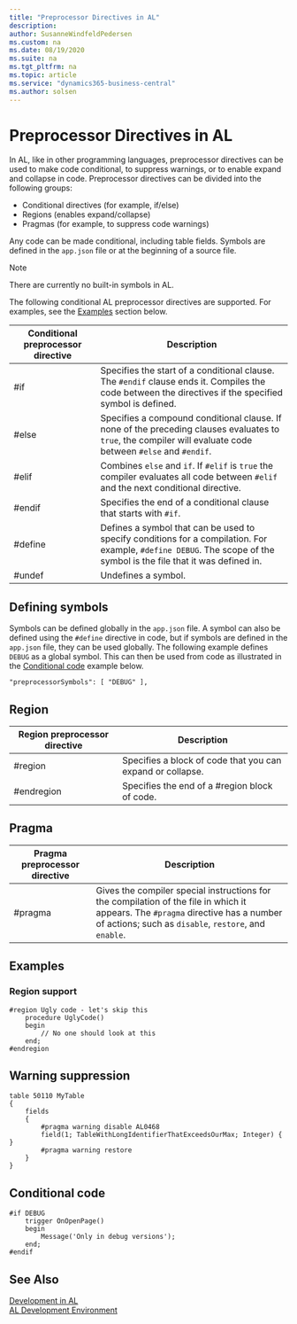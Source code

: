 ```yaml
---
title: "Preprocessor Directives in AL"
description: 
author: SusanneWindfeldPedersen
ms.custom: na
ms.date: 08/19/2020
ms.suite: na
ms.tgt_pltfrm: na
ms.topic: article
ms.service: "dynamics365-business-central"
ms.author: solsen
---
```


# Preprocessor Directives in AL

In AL, like in other programming languages, preprocessor directives can be used to make code conditional, to suppress warnings, or to enable expand and collapse in code. Preprocessor directives can be divided into the following groups:

- Conditional directives (for example, if/else)
- Regions (enables expand/collapse)
- Pragmas (for example, to suppress code warnings)

Any code can be made conditional, including table fields. Symbols are defined in the `app.json` file or at the beginning of a source file. 

> [!NOTE]  
> There are currently no built-in symbols in AL.

The following conditional AL preprocessor directives are supported. For examples, see the [Examples](devenv-directives-in-al-md#Examples) section below.

|Conditional preprocessor directive |Description |
|-----------------------|------------|
|#if                    | Specifies the start of a conditional clause. The `#endif` clause ends it. Compiles the code between the directives if the specified symbol is defined. |
|#else                  | Specifies a compound conditional clause. If none of the preceding clauses evaluates to `true`, the compiler will evaluate code between `#else` and `#endif`. |
|#elif                  | Combines `else` and `if`. If `#elif` is `true` the compiler evaluates all code between `#elif` and the next conditional directive.|
|#endif                 | Specifies the end of a conditional clause that starts with `#if`. |
|#define                | Defines a symbol that can be used to specify conditions for a compilation. For example, `#define DEBUG`. The scope of the symbol is the file that it was defined in.|
|#undef                 | Undefines a symbol.  |

## Defining symbols

Symbols can be defined globally in the `app.json` file. A symbol can also be defined using the `#define` directive in code, but if symbols are defined in the `app.json` file, they can be used globally. The following example defines `DEBUG` as a global symbol. This can then be used from code as illustrated in the [Conditional code](devenv-directives-in-al.md#conditional-code) example below.

```
"preprocessorSymbols": [ "DEBUG" ],
```
<!-- where do I define what DEBUG means? -->

<!-- document this in the app.json file too, with the different options -->

## Region

|Region preprocessor directive| Description|
|-----------------------------|------------|
|#region                | Specifies a block of code that you can expand or collapse. |
|#endregion             | Specifies the end of a #region block of code. |

## Pragma

|Pragma preprocessor directive| Description|
|-----------------------------|------------|
|#pragma                | Gives the compiler special instructions for the compilation of the file in which it appears. The `#pragma` directive has a number of actions; such as `disable`, `restore`, and `enable`.|


## Examples

### Region support

```
#region Ugly code - let's skip this
    procedure UglyCode()
    begin
        // No one should look at this
    end;
#endregion
```

## Warning suppression

```
table 50110 MyTable
{
    fields
    {
        #pragma warning disable AL0468
        field(1; TableWithLongIdentifierThatExceedsOurMax; Integer) { }
        #pragma warning restore
    }
}
```

## Conditional code

```
#if DEBUG
    trigger OnOpenPage()
    begin
        Message('Only in debug versions');
    end;
#endif

```

## See Also

[Development in AL](devenv-dev-overview.md)  
[AL Development Environment](devenv-reference-overview.md)
